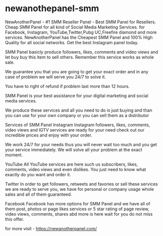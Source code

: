 # newanothepanel-smm
NewAnotherPanel - #1 SMM Reseller Panel - Best SMM Panel for Resellers. Cheap SMM Panel for all kind of Social Media Marketing Services. for Facebook, Instagram, YouTube,Twitter,Pubg UC,Freefire diamond and more services. NewAnotherPanel has the Cheapest SMM Panel and 100% High Quality for all social networks. Get the best Instagram panel today. 

SMM Panel basicly produce followers, likes, comments and video views and let buy buy this item to sell others. Remember this service works as whole sale.

We guarantee you that you are going to get your exact order and in any case of problem we will serve you 24/7 to solve it.

You have to right of refund if problem last more than 12 hours.

SMM Panel is your best assistance for your digital marketing and social media services.

We produce these services and all you need to do is just buying and than you can use for your own company or you can sell them as a distributor

Services of SMM Panel
Instagram
Instagram followers, likes, comments, video views and IGTV services are ready for your need check out our incredible prices and enjoy with your order.

We work 24/7 for your needs thus you will never wait too much and you get your service immediately. We will solve all your problem at the exact moment.

YouTube
All YouTube services are here such us subscribers, likes, comments, video views and even dislikes. You just need to know what exactly do you want and order it.

Twitter
In order to get followers, retweets and favories or sell these services we are ready to serve you, we have for personal or company usage whole sales and all of them guaranteed.

Facebook
Facebook has more options for SMM Panel and we have all of them post, photos or page likes services or 5 star rating of page  review, video views, comments, shares abd more is here wait for you do not miss this offer.

for more visit - https://newanotherpanel.com/
